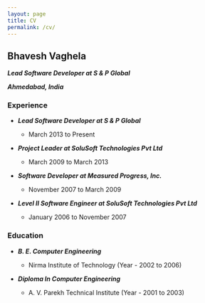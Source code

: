 ```yaml
---
layout: page
title: CV
permalink: /cv/
---
```


## Bhavesh Vaghela
**_Lead Software Developer at S & P Global_**

**_Ahmedabad, India_**

### Experience 
- **_Lead Software Developer at S & P Global_**
  - March 2013 to Present

- **_Project Leader at SoluSoft Technologies Pvt Ltd_**
  - March 2009 to March 2013

- **_Software Developer at Measured Progress, Inc._**
  - November 2007 to March 2009

- **_Level II Software Engineer at SoluSoft Technologies Pvt Ltd_**
  - January 2006 to November 2007


### Education 
- **_B. E. Computer Engineering_**
  - Nirma Institute of Technology (Year - 2002 to 2006)

- **_Diploma In Computer Engineering_** 
  - A. V. Parekh Technical Institute (Year - 2001 to 2003)


